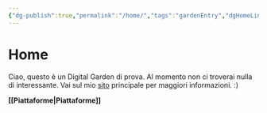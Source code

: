 ```yaml
---
{"dg-publish":true,"permalink":"/home/","tags":"gardenEntry","dgHomeLink":true,"dgPassFrontmatter":false}
---
```


# Home
Ciao, questo è un Digital Garden di prova. Al momento non ci troverai nulla di interessante. Vai sul mio [sito](https://trizza.ml/) principale per maggiori informazioni. :)

**[[Piattaforme|Piattaforme]]**